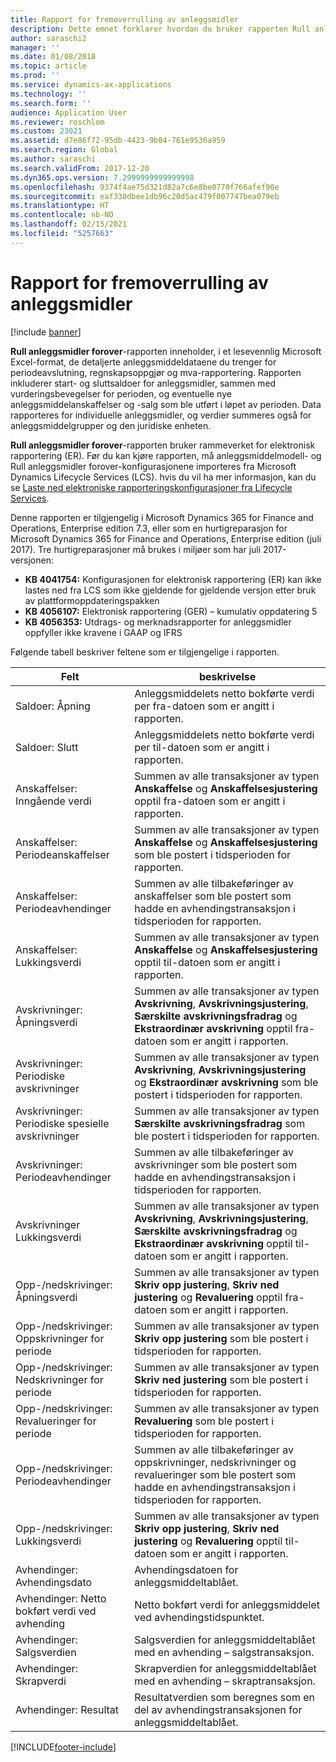 ```yaml
---
title: Rapport for fremoverrulling av anleggsmidler
description: Dette emnet forklarer hvordan du bruker rapporten Rull anleggsmidler forover.
author: saraschi2
manager: ''
ms.date: 01/08/2018
ms.topic: article
ms.prod: ''
ms.service: dynamics-ax-applications
ms.technology: ''
ms.search.form: ''
audience: Application User
ms.reviewer: roschlom
ms.custom: 23021
ms.assetid: d7e86f72-95db-4423-9b04-761e9536a959
ms.search.region: Global
ms.author: saraschi
ms.search.validFrom: 2017-12-20
ms.dyn365.ops.version: 7.2999999999999998
ms.openlocfilehash: 9374f4ae75d321d82a7c6e8be0770f766afef90e
ms.sourcegitcommit: eaf330dbee1db96c20d5ac479f007747bea079eb
ms.translationtype: HT
ms.contentlocale: nb-NO
ms.lasthandoff: 02/15/2021
ms.locfileid: "5257663"
---
```

# <a name="fixed-assets-roll-forward-report"></a>Rapport for fremoverrulling av anleggsmidler

[!include [banner](../includes/banner.md)]

**Rull anleggsmidler forover**-rapporten inneholder, i et lesevennlig Microsoft Excel-format, de detaljerte anleggsmiddeldataene du trenger for periodeavslutning, regnskapsoppgjør og mva-rapportering. Rapporten inkluderer start- og sluttsaldoer for anleggsmidler, sammen med vurderingsbevegelser for perioden, og eventuelle nye anleggsmiddelanskaffelser og -salg som ble utført i løpet av perioden. Data rapporteres for individuelle anleggsmidler, og verdier summeres også for anleggsmiddelgrupper og den juridiske enheten.

**Rull anleggsmidler forover**-rapporten bruker rammeverket for elektronisk rapportering (ER). Før du kan kjøre rapporten, må anleggsmiddelmodell- og Rull anleggsmidler forover-konfigurasjonene importeres fra Microsoft Dynamics Lifecycle Services (LCS). hvis du vil ha mer informasjon, kan du se [Laste ned elektroniske rapporteringskonfigurasjoner fra Lifecycle Services](https://docs.microsoft.com/dynamics365/unified-operations/dev-itpro/analytics/download-electronic-reporting-configuration-lcs).

Denne rapporten er tilgjengelig i Microsoft Dynamics 365 for Finance and Operations, Enterprise edition 7.3, eller som en hurtigreparasjon for Microsoft Dynamics 365 for Finance and Operations, Enterprise edition (juli 2017). Tre hurtigreparasjoner må brukes i miljøer som har juli 2017-versjonen:

- **KB 4041754:** Konfigurasjonen for elektronisk rapportering (ER) kan ikke lastes ned fra LCS som ikke gjeldende for gjeldende versjon etter bruk av plattformoppdateringspakken
- **KB 4056107:** Elektronisk rapportering (GER) – kumulativ oppdatering 5
- **KB 4056353:** Utdrags- og merknadsrapporter for anleggsmidler oppfyller ikke kravene i GAAP og IFRS

Følgende tabell beskriver feltene som er tilgjengelige i rapporten.


|                    Felt                    |                                                                                                                                beskrivelse                                                                                                                                |
|---------------------------------------------|---------------------------------------------------------------------------------------------------------------------------------------------------------------------------------------------------------------------------------------------------------------------------|
|              Saldoer: Åpning              |                                                                                           Anleggsmiddelets netto bokførte verdi per fra-datoen som er angitt i rapporten.                                                                                           |
|              Saldoer: Slutt              |                                                                                            Anleggsmiddelets netto bokførte verdi per til-datoen som er angitt i rapporten.                                                                                            |
|         Anskaffelser: Inngående verdi         |                                                 Summen av alle transaksjoner av typen <strong>Anskaffelse</strong> og <strong>Anskaffelsesjustering</strong> opptil fra-datoen som er angitt i rapporten.                                                  |
|      Anskaffelser: Periodeanskaffelser      |                                                 Summen av alle transaksjoner av typen <strong>Anskaffelse</strong> og <strong>Anskaffelsesjustering</strong> som ble postert i tidsperioden for rapporten.                                                  |
|       Anskaffelser: Periodeavhendinger        |                                                                        Summen av alle tilbakeføringer av anskaffelser som ble postert som hadde en avhendingstransaksjon i tidsperioden for rapporten.                                                                        |
|         Anskaffelser: Lukkingsverdi         |                                                  Summen av alle transaksjoner av typen <strong>Anskaffelse</strong> og <strong>Anskaffelsesjustering</strong> opptil til-datoen som er angitt i rapporten.                                                   |
|        Avskrivninger: Åpningsverdi         | Summen av alle transaksjoner av typen <strong>Avskrivning</strong>, <strong>Avskrivningsjustering</strong>, <strong>Særskilte avskrivningsfradrag</strong> og <strong>Ekstraordinær avskrivning</strong> opptil fra-datoen som er angitt i rapporten. |
|     Avskrivninger: Periodiske avskrivninger     |                         Summen av alle transaksjoner av typen <strong>Avskrivning</strong>, <strong>Avskrivningsjustering</strong> og <strong>Ekstraordinær avskrivning</strong> som ble postert i tidsperioden for rapporten.                          |
| Avskrivninger: Periodiske spesielle avskrivninger |                                                              Summen av alle transaksjoner av typen <strong>Særskilte avskrivningsfradrag</strong> som ble postert i tidsperioden for rapporten.                                                               |
|       Avskrivninger: Periodeavhendinger       |                                                                       Summen av alle tilbakeføringer av avskrivninger som ble postert som hadde en avhendingstransaksjon i tidsperioden for rapporten.                                                                        |
|        Avskrivninger Lukkingsverdi         |  Summen av alle transaksjoner av typen <strong>Avskrivning</strong>, <strong>Avskrivningsjustering</strong>, <strong>Særskilte avskrivningsfradrag</strong> og <strong>Ekstraordinær avskrivning</strong> opptil til-datoen som er angitt i rapporten.  |
|    Opp-/nedskrivinger: Åpningsverdi     |                              Summen av alle transaksjoner av typen <strong>Skriv opp justering</strong>, <strong>Skriv ned justering</strong> og <strong>Revaluering</strong> opptil fra-datoen som er angitt i rapporten.                               |
|   Opp-/nedskrivinger: Oppskrivninger for periode   |                                                                    Summen av alle transaksjoner av typen <strong>Skriv opp justering</strong> som ble postert i tidsperioden for rapporten.                                                                    |
|  Opp-/nedskrivinger: Nedskrivninger for periode  |                                                                   Summen av alle transaksjoner av typen <strong>Skriv ned justering</strong> som ble postert i tidsperioden for rapporten.                                                                   |
| Opp-/nedskrivinger: Revalueringer for periode  |                                                                        Summen av alle transaksjoner av typen <strong>Revaluering</strong> som ble postert i tidsperioden for rapporten.                                                                        |
|   Opp-/nedskrivinger: Periodeavhendinger   |                                                           Summen av alle tilbakeføringer av oppskrivninger, nedskrivninger og revalueringer som ble postert som hadde en avhendingstransaksjon i tidsperioden for rapporten.                                                           |
|    Opp-/nedskrivinger: Lukkingsverdi     |                               Summen av alle transaksjoner av typen <strong>Skriv opp justering</strong>, <strong>Skriv ned justering</strong> og <strong>Revaluering</strong> opptil til-datoen som er angitt i rapporten.                                |
|          Avhendinger: Avhendingsdato           |                                                                                                                Avhendingsdatoen for anleggsmiddeltablået.                                                                                                                |
|    Avhendinger: Netto bokført verdi ved avhending    |                                                                                                    Netto bokført verdi for anleggsmiddelet ved avhendingstidspunktet.                                                                                                    |
|            Avhendinger: Salgsverdien            |                                                                                               Salgsverdien for anleggsmiddeltablået med en avhending – salgstransaksjon.                                                                                                |
|           Avhendinger: Skrapverdi            |                                                                                               Skrapverdien for anleggsmiddeltablået med en avhending – skraptransaksjon.                                                                                               |
|           Avhendinger: Resultat            |                                                                                 Resultatverdien som beregnes som en del av avhendingstransaksjonen for anleggsmiddeltablået.                                                                                 |



[!INCLUDE[footer-include](../../includes/footer-banner.md)]